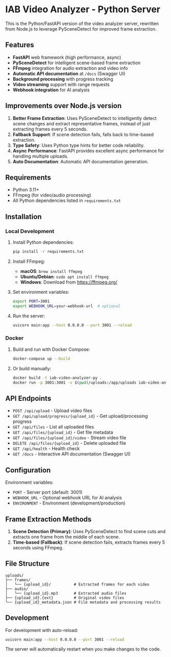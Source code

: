 # IAB Video Analyzer - Python Server

This is the Python/FastAPI version of the video analyzer server, rewritten from Node.js to leverage PySceneDetect for improved frame extraction.

## Features

- **FastAPI** web framework (high performance, async)
- **PySceneDetect** for intelligent scene-based frame extraction
- **FFmpeg** integration for audio extraction and video info
- **Automatic API documentation** at `/docs` (Swagger UI)
- **Background processing** with progress tracking
- **Video streaming** support with range requests
- **Webhook integration** for AI analysis

## Improvements over Node.js version

1. **Better Frame Extraction**: Uses PySceneDetect to intelligently detect scene changes and extract representative frames, instead of just extracting frames every 5 seconds.
2. **Fallback Support**: If scene detection fails, falls back to time-based extraction.
3. **Type Safety**: Uses Python type hints for better code reliability.
4. **Async Performance**: FastAPI provides excellent async performance for handling multiple uploads.
5. **Auto Documentation**: Automatic API documentation generation.

## Requirements

- Python 3.11+
- FFmpeg (for video/audio processing)
- All Python dependencies listed in `requirements.txt`

## Installation

### Local Development

1. Install Python dependencies:
   ```bash
   pip install -r requirements.txt
   ```

2. Install FFmpeg:
   - **macOS**: `brew install ffmpeg`
   - **Ubuntu/Debian**: `sudo apt install ffmpeg`
   - **Windows**: Download from https://ffmpeg.org/

3. Set environment variables:
   ```bash
   export PORT=3001
   export WEBHOOK_URL=your-webhook-url  # optional
   ```

4. Run the server:
   ```bash
   uvicorn main:app --host 0.0.0.0 --port 3001 --reload
   ```

### Docker

1. Build and run with Docker Compose:
   ```bash
   docker-compose up --build
   ```

2. Or build manually:
   ```bash
   docker build -t iab-video-analyzer-py .
   docker run -p 3001:3001 -v $(pwd)/uploads:/app/uploads iab-video-analyzer-py
   ```

## API Endpoints

- `POST /api/upload` - Upload video files
- `GET /api/upload/progress/{upload_id}` - Get upload/processing progress
- `GET /api/files` - List all uploaded files
- `GET /api/files/{upload_id}` - Get file metadata
- `GET /api/files/{upload_id}/video` - Stream video file
- `DELETE /api/files/{upload_id}` - Delete uploaded file
- `GET /api/health` - Health check
- `GET /docs` - Interactive API documentation (Swagger UI)

## Configuration

Environment variables:

- `PORT` - Server port (default: 3001)
- `WEBHOOK_URL` - Optional webhook URL for AI analysis
- `ENVIRONMENT` - Environment (development/production)

## Frame Extraction Methods

1. **Scene Detection (Primary)**: Uses PySceneDetect to find scene cuts and extracts one frame from the middle of each scene.
2. **Time-based (Fallback)**: If scene detection fails, extracts frames every 5 seconds using FFmpeg.

## File Structure

```
uploads/
├── frames/
│   └── {upload_id}/          # Extracted frames for each video
├── audio/
│   └── {upload_id}.mp3       # Extracted audio files
├── {upload_id}.{ext}         # Original video files
└── {upload_id}_metadata.json # File metadata and processing results
```

## Development

For development with auto-reload:

```bash
uvicorn main:app --host 0.0.0.0 --port 3001 --reload
```

The server will automatically restart when you make changes to the code. 
